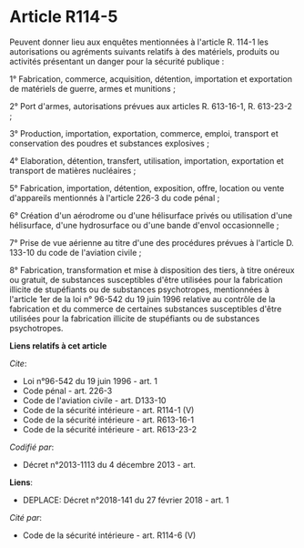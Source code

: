 # Article R114-5

Peuvent donner lieu aux enquêtes mentionnées à l'article R. 114-1 les autorisations ou agréments suivants relatifs à des
matériels, produits ou activités présentant un danger pour la sécurité publique : 

1° Fabrication, commerce, acquisition, détention, importation et exportation de matériels de guerre, armes et munitions ; 

2° Port d'armes, autorisations prévues aux articles R. 613-16-1, 
R. 613-23-2 ; 

3° Production, importation, exportation, commerce, emploi, transport et conservation des poudres et substances explosives ; 

4° Elaboration, détention, transfert, utilisation, importation, exportation et transport de matières nucléaires ; 

5° Fabrication, importation, détention, exposition, offre, location ou vente d'appareils mentionnés à l'article 226-3 du code
pénal ; 

6° Création d'un aérodrome ou d'une hélisurface privés ou utilisation d'une hélisurface, d'une hydrosurface ou d'une bande
d'envol occasionnelle ; 

7° Prise de vue aérienne au titre d'une des procédures prévues à l'article D. 133-10 du code de l'aviation civile ; 

8° Fabrication, transformation et mise à disposition des tiers, à titre onéreux ou gratuit, de substances susceptibles d'être
utilisées pour la fabrication illicite de stupéfiants ou de substances psychotropes, mentionnées à l'article 1er de la loi n°
96-542 du 19 juin 1996 relative au contrôle de la fabrication et du commerce de certaines substances susceptibles d'être
utilisées pour la fabrication illicite de stupéfiants ou de substances psychotropes.

**Liens relatifs à cet article**

_Cite_:

  - Loi n°96-542 du 19 juin 1996 - art. 1
  - Code pénal - art. 226-3
  - Code de l'aviation civile - art. D133-10
  - Code de la sécurité intérieure - art. R114-1 (V)
  - Code de la sécurité intérieure - art. R613-16-1
  - Code de la sécurité intérieure - art. R613-23-2

_Codifié par_:

  - Décret n°2013-1113 du 4 décembre 2013 - art.

**Liens**:

  - DEPLACE: Décret n°2018-141 du 27 février 2018 - art. 1

_Cité par_:

  - Code de la sécurité intérieure - art. R114-6 (V)
